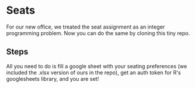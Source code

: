 # Seats
For our new office, we treated the seat assignment as an integer programming problem. Now you can do the same by cloning this tiny repo.

## Steps

All you need to do is fill a google sheet with your seating preferences (we included the .xlsx version of ours in the repo), get an auth token for R's googlesheets library, and you are set!
